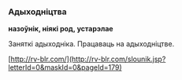 ### Адыходніцтва
**назоўнік, ніякі род, устарэлае**

Заняткі адыходніка. Працаваць на адыходніцтве.

<a rel="author">[http://rv-blr.com/](http://rv-blr.com/slounik.jsp?letterId=0&maskId=0&pageId=179)</a>
